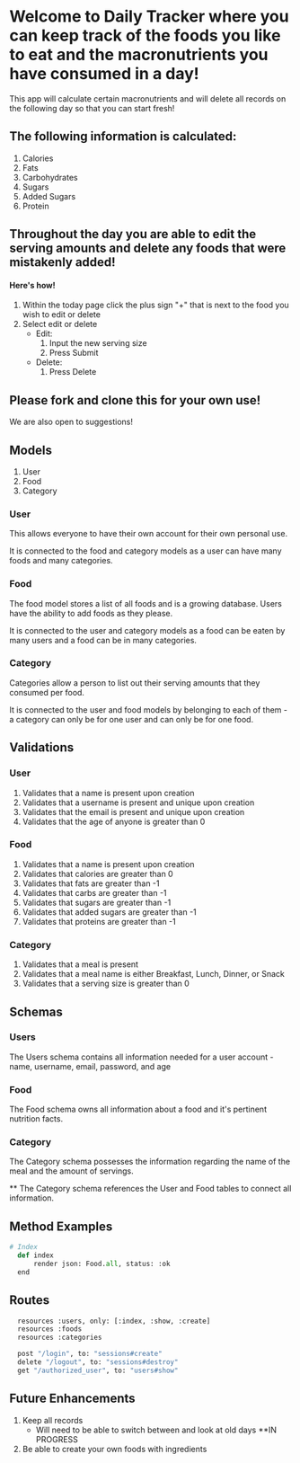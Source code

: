 # Welcome to Daily Tracker where you can keep track of the foods you like to eat and the macronutrients you have consumed in a day!

This app will calculate certain macronutrients and will delete all records on the following day so that you can start fresh!

## The following information is calculated:
1. Calories
2. Fats
3. Carbohydrates
4. Sugars
5. Added Sugars
6. Protein

## Throughout the day you are able to edit the serving amounts and delete any foods that were mistakenly added!
#### Here's how!
1. Within the today page click the plus sign "+" that is next to the food you wish to edit or delete
2. Select edit or delete
      - Edit:
        1. Input the new serving size
        2. Press Submit
      - Delete:
        1. Press Delete

## Please fork and clone this for your own use!
We are also open to suggestions!


## Models
1. User
2. Food
3. Category

### User
This allows everyone to have their own account for their own personal use.

It is connected to the food and category models as a user can have many foods and many categories.

### Food
The food model stores a list of all foods and is a growing database. Users have the ability to add foods as they please.

It is connected to the user and category models as a food can be eaten by many users and a food can be in many categories.

### Category
Categories allow a person to list out their serving amounts that they consumed per food.

It is connected to the user and food models by belonging to each of them - a category can only be for one user and can only be for one food.

## Validations

### User
1. Validates that a name is present upon creation
2. Validates that a username is present and unique upon creation
3. Validates that the email is present and unique upon creation
4. Validates that the age of anyone is greater than 0

### Food
1. Validates that a name is present upon creation
2. Validates that calories are greater than 0
3. Validates that fats are greater than -1
4. Validates that carbs are greater than -1
5. Validates that sugars are greater than -1
6. Validates that added sugars are greater than -1
7. Validates that proteins are greater than -1

### Category
1. Validates that a meal is present
2. Validates that a meal name is either Breakfast, Lunch, Dinner, or Snack
3. Validates that a serving size is greater than 0

## Schemas

### Users
The Users schema contains all information needed for a user account - name, username, email, password, and age

### Food
The Food schema owns all information about a food and it's pertinent nutrition facts.

### Category
The Category schema possesses the information regarding the name of the meal and the amount of servings.

** The Category schema references the User and Food tables to connect all information.

## Method Examples
```python
# Index
  def index 
      render json: Food.all, status: :ok
  end
```

## Routes
```python
  resources :users, only: [:index, :show, :create]
  resources :foods
  resources :categories

  post "/login", to: "sessions#create"
  delete "/logout", to: "sessions#destroy"
  get "/authorized_user", to: "users#show"
```

## Future Enhancements
1. Keep all records
      - Will need to be able to switch between and look at old days
            **IN PROGRESS
2. Be able to create your own foods with ingredients